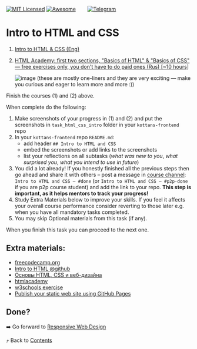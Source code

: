 [![MIT Licensed][icon-mit]][license]
[![Awesome][icon-awesome]][awesome]
&nbsp;&nbsp;&nbsp;&nbsp;&nbsp;&nbsp;
[![Telegram][icon-chat]][chat]

# Intro to HTML and CSS

1. [Intro to HTML & CSS (Eng)](https://www.udacity.com/course/intro-to-html-and-css--ud304)

1. [HTML Academy: first two sections, "Basics of HTML" & "Basics of CSS" — free exercises only, you don't have to do paid ones (Rus) [~10 hours]](https://htmlacademy.ru/)

   ![image](https://i.imgur.com/RxF8BXb.png)
   (these are mostly one-liners and they are very exciting — make you curious and eager to learn more and more :))

Finish the courses (1) and (2) above.

When complete do the following:
1. Make screenshots of your progress in (1) and (2)
   and put the screenshots in `task_html_css_intro` folder in
   your `kottans-frontend` repo
1. In your `kottans-frontend` repo `README.md`:
   * add header `## Intro to HTML and CSS`
   * embed the screenshots or add links to the screenshots
   * list your reflections on all subtasks
     (_what was new to you_, _what surprised you_, _what you intend to use in future_)
1. You did a lot already! If you honestly finished all the previous steps then go ahead
   and share it with others –
   post a message in [course channel][chat]:
   `Intro to HTML and CSS — #done` (or `Intro to HTML and CSS — #p2p-done` if you are p2p course student) and add the link to your repo. **This step is important, as it helps mentors to track your progress!**
1. Study Extra Materials below to improve your skills.
   If you feel it affects your overall course performance consider
   reverting to those later e.g. when you have all mandatory tasks completed.
1. You may skip Optional materials from this task (if any).

When you finish this task you can proceed to the next one.

## Extra materials:

- [freecodecamp.org](https://www.freecodecamp.org)
- [Intro to HTML @github](https://lab.github.com/githubtraining/introduction-to-html)
- [Основы HTML, CSS и веб-дизайна](https://ru.hexlet.io/courses/html)
- [htmlacademy](https://htmlacademy.ru/)
- [w3schools exercise](https://www.w3schools.com/html/exercise.asp)
- [Publish your static web site using GitHub Pages](https://lab.github.com/githubtraining/github-pages)

## Done?

➡️ Go forward to [Responsive Web Design](html-css-responsive.md)

⤴️ Back to [Contents](../contents.md)


[icon-chat]: https://img.shields.io/badge/chat-on%20telegram-blue.svg
[icon-mit]: https://img.shields.io/badge/license-MIT-blue.svg
[icon-awesome]: https://cdn.rawgit.com/sindresorhus/awesome/d7305f38d29fed78fa85652e3a63e154dd8e8829/media/badge.svg

[license]: https://github.com/Kottans/web/blob/master/LICENSE.md
[awesome]: https://github.com/sindresorhus/awesome#front-end-development
[chat]: https://t.me/joinchat/CX8EF1JmLm9IM6J6oy2U7Q
